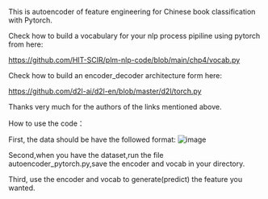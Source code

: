 
This is autoencoder of feature engineering for Chinese book classification with Pytorch.

Check how to build a vocabulary for your nlp process pipiline using pytorch from here:

https://github.com/HIT-SCIR/plm-nlp-code/blob/main/chp4/vocab.py


Check how to build an encoder_decoder architecture form here:

https://github.com/d2l-ai/d2l-en/blob/master/d2l/torch.py

Thanks very much for the authors of the links mentioned above.

How to use the code：

First, the data should be have the followed format:
![image](https://user-images.githubusercontent.com/31196373/155123827-9a55a3c8-2893-4123-84ce-3b2190d15ccc.png)


Second,when you have the dataset,run the file autoencoder_pytorch.py,save the encoder and vocab in your directory.


Third, use the encoder and vocab to generate(predict) the feature you wanted.
